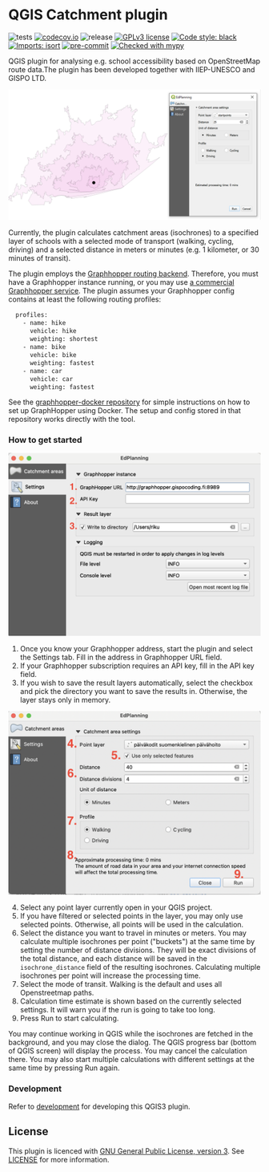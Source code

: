 

# QGIS Catchment plugin
![tests](https://github.com/GispoCoding/catchment-plugin/workflows/Tests/badge.svg)
[![codecov.io](https://codecov.io/github/GispoCoding/qgis-catchment-areas/coverage.svg?branch=master)](https://codecov.io/github/GispoCoding/catchment-plugin?branch=master)
![release](https://github.com/GispoCoding/catchment-plugin/workflows/Release/badge.svg)
[![GPLv3 license](https://img.shields.io/badge/License-GPLv3-blue.svg)](http://perso.crans.org/besson/LICENSE.html)
[![Code style: black](https://img.shields.io/badge/code%20style-black-000000.svg)](https://github.com/psf/black)
[![Imports: isort](https://img.shields.io/badge/%20imports-isort-%231674b1?style=flat&labelColor=ef8336)](https://pycqa.github.io/isort/)
[![pre-commit](https://img.shields.io/badge/pre--commit-enabled-brightgreen?logo=pre-commit&logoColor=white)](https://github.com/pre-commit/pre-commit)
[![Checked with mypy](http://www.mypy-lang.org/static/mypy_badge.svg)](http://mypy-lang.org/)

QGIS plugin for analysing e.g. school accessibility based on OpenStreetMap route data.The plugin has been developed together with IIEP-UNESCO and GISPO LTD.

![Isochrones in QGIS](imgs/screenshot_ui.PNG)

Currently, the plugin calculates catchment areas (isochrones) to a specified layer of schools with a selected mode of transport (walking, cycling, driving) and a selected distance in meters or minutes (e.g. 1 kilometer, or 30 minutes of transit).

The plugin employs the [Graphhopper routing backend](https://github.com/graphhopper/graphhopper). Therefore, you must have a Graphhopper instance running, or you may use [a commercial Graphhopper service](https://www.graphhopper.com/). The plugin assumes your Graphhopper config contains at least the following routing profiles:
```
  profiles:
    - name: hike
      vehicle: hike
      weighting: shortest
    - name: bike
      vehicle: bike
      weighting: fastest
    - name: car
      vehicle: car
      weighting: fastest
```

See the [graphhopper-docker repository](https://github.com/GispoCoding/graphhopper-docker) for simple instructions on how to set up GraphHopper using Docker. The setup and config stored in that repository works directly with the tool.

### How to get started

![Settings panel](imgs/settings.png)

1. Once you know your Graphhopper address, start the plugin and select the Settings tab. Fill in the address in Graphhopper URL field.
2. If your Graphhopper subscription requires an API key, fill in the API key field.
3. If you wish to save the result layers automatically, select the checkbox and pick the directory you want to save the results in. Otherwise, the layer stays only in memory.

![Catchment area panel](imgs/run.png)

4. Select any point layer currently open in your QGIS project.
5. If you have filtered or selected points in the layer, you may only use selected points. Otherwise, all points will be used in the calculation.
6. Select the distance you want to travel in minutes or meters. You may calculate multiple isochrones per point ("buckets") at the same time by setting the number of distance divisions. They will be exact divisions of the total distance, and each distance will be saved in the `isochrone_distance` field of the resulting isochrones. Calculating multiple isochrones per point will increase the processing time.
7. Select the mode of transit. Walking is the default and uses all Openstreetmap paths.
8. Calculation time estimate is shown based on the currently selected settings. It will warn you if the run is going to take too long.
9. Press Run to start calculating.

You may continue working in QGIS while the isochrones are fetched in the background, and you may close the dialog. The QGIS progress bar (bottom of QGIS screen) will display the process. You may cancel the calculation there. You may also start multiple calculations with different settings at the same time by pressing Run again.

### Development

Refer to [development](docs/development.md) for developing this QGIS3 plugin.

## License
This plugin is licenced with
[GNU General Public License, version 3](https://www.gnu.org/licenses/gpl-3.0.html).
See [LICENSE](LICENSE) for more information.
